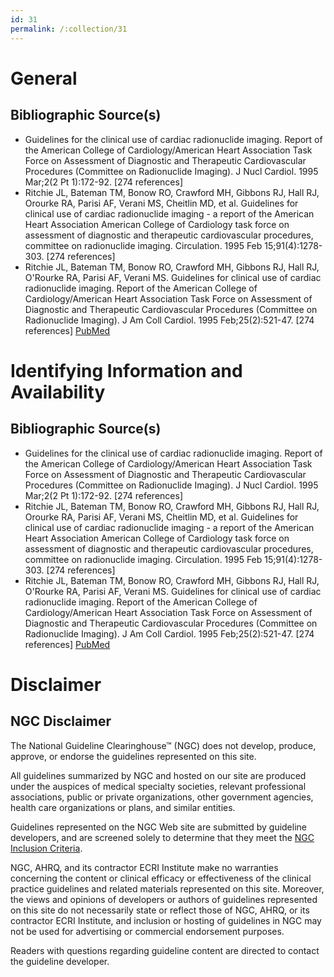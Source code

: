 ```yaml
---
id: 31
permalink: /:collection/31
---
```


# General

## Bibliographic Source(s)

- Guidelines for the clinical use of cardiac radionuclide imaging. Report of the American College of Cardiology/American Heart Association Task Force on Assessment of Diagnostic and Therapeutic Cardiovascular Procedures (Committee on Radionuclide Imaging). J Nucl Cardiol. 1995 Mar;2(2 Pt 1):172-92. [274 references]
- Ritchie JL, Bateman TM, Bonow RO, Crawford MH, Gibbons RJ, Hall RJ, Orourke RA, Parisi AF, Verani MS, Cheitlin MD, et al. Guidelines for clinical use of cardiac radionuclide imaging - a report of the American Heart Association American College of Cardiology task force on assessment of diagnostic and therapeutic cardiovascular procedures, committee on radionuclide imaging. Circulation. 1995 Feb 15;91(4):1278-303. [274 references]
- Ritchie JL, Bateman TM, Bonow RO, Crawford MH, Gibbons RJ, Hall RJ, O'Rourke RA, Parisi AF, Verani MS. Guidelines for clinical use of cardiac radionuclide imaging. Report of the American College of Cardiology/American Heart Association Task Force on Assessment of Diagnostic and Therapeutic Cardiovascular Procedures (Committee on Radionuclide Imaging). J Am Coll Cardiol. 1995 Feb;25(2):521-47. [274 references] [ PubMed ](http://www.ncbi.nlm.nih.gov/entrez/query.fcgi?cmd=Retrieve&db=pubmed&dopt=Abstract&list_uids=7829809)

# Identifying Information and Availability

## Bibliographic Source(s)

- Guidelines for the clinical use of cardiac radionuclide imaging. Report of the American College of Cardiology/American Heart Association Task Force on Assessment of Diagnostic and Therapeutic Cardiovascular Procedures (Committee on Radionuclide Imaging). J Nucl Cardiol. 1995 Mar;2(2 Pt 1):172-92. [274 references]
- Ritchie JL, Bateman TM, Bonow RO, Crawford MH, Gibbons RJ, Hall RJ, Orourke RA, Parisi AF, Verani MS, Cheitlin MD, et al. Guidelines for clinical use of cardiac radionuclide imaging - a report of the American Heart Association American College of Cardiology task force on assessment of diagnostic and therapeutic cardiovascular procedures, committee on radionuclide imaging. Circulation. 1995 Feb 15;91(4):1278-303. [274 references]
- Ritchie JL, Bateman TM, Bonow RO, Crawford MH, Gibbons RJ, Hall RJ, O'Rourke RA, Parisi AF, Verani MS. Guidelines for clinical use of cardiac radionuclide imaging. Report of the American College of Cardiology/American Heart Association Task Force on Assessment of Diagnostic and Therapeutic Cardiovascular Procedures (Committee on Radionuclide Imaging). J Am Coll Cardiol. 1995 Feb;25(2):521-47. [274 references] [ PubMed ](http://www.ncbi.nlm.nih.gov/entrez/query.fcgi?cmd=Retrieve&db=pubmed&dopt=Abstract&list_uids=7829809)

# Disclaimer

## NGC Disclaimer

The National Guideline Clearinghouse™ (NGC) does not develop, produce, approve, or endorse the guidelines represented on this site.

All guidelines summarized by NGC and hosted on our site are produced under the auspices of medical specialty societies, relevant professional associations, public or private organizations, other government agencies, health care organizations or plans, and similar entities.

Guidelines represented on the NGC Web site are submitted by guideline developers, and are screened solely to determine that they meet the [NGC Inclusion Criteria](/help-and-about/summaries/inclusion-criteria).

NGC, AHRQ, and its contractor ECRI Institute make no warranties concerning the content or clinical efficacy or effectiveness of the clinical practice guidelines and related materials represented on this site. Moreover, the views and opinions of developers or authors of guidelines represented on this site do not necessarily state or reflect those of NGC, AHRQ, or its contractor ECRI Institute, and inclusion or hosting of guidelines in NGC may not be used for advertising or commercial endorsement purposes.

Readers with questions regarding guideline content are directed to contact the guideline developer.

